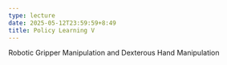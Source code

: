 ```yaml
---
type: lecture
date: 2025-05-12T23:59:59+8:49
title: Policy Learning V
---
```

Robotic Gripper Manipulation and Dexterous Hand Manipulation
